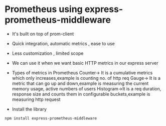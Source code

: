 # Prometheus using express-prometheus-middleware
- It's built on top of prom-client
- Quick integration, automatic metrics , ease to use
- Less customization , limited scope
- We can use it when we want basic HTTP metrics in our express server
- Types of metrics in Prometheus
Counter-> It is a cumulative metrics which only increases,example is counting no. of http req
Gauge-> It is a metric that can go up and down,example is measuring the current memory usage, active numbers of users
Histogram->It is a req duration, response size and counts them in configurable buckets,example is measuring http request

- Install the library
```
npm install express-prometheus-middleware
```

